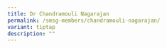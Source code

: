 ```yaml
---
title: Dr Chandramouli Nagarajan
permalink: /smsg-members/chandramouli-nagarajan/
variant: tiptap
description: ""
---
```

